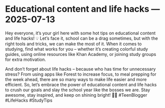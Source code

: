 # Educational content and life hacks — 2025-07-13

Hey everyone, it’s your girl here with some hot tips on educational content and life hacks! 💡 Let’s face it, school can be a drag sometimes, but with the right tools and tricks, we can make the most of it. When it comes to studying, find what works for you – whether it’s creating colorful study guides, using online resources like Khan Academy, or joining study groups for extra motivation.

And don’t forget about life hacks – because who has time for unnecessary stress? From using apps like Forest to increase focus, to meal prepping for the week ahead, there are so many ways to make life easier and more efficient. So, let’s embrace the power of educational content and life hacks to crush our goals and slay the school year like the bosses we are. Stay awesome, stay inspired, and keep on shining bright! 🌟✨ #TeenBlogger #LifeHacks #StudyTips